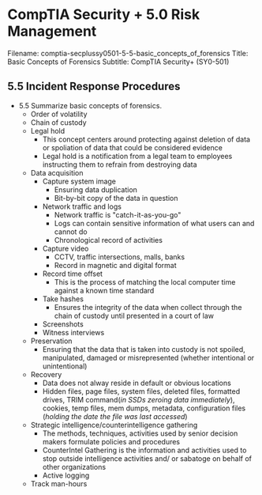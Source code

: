 CompTIA Security + 5.0 Risk Management
===========================================================

Filename: comptia-secplussy0501-5-5-basic_concepts_of_forensics
Title: Basic Concepts of Forensics
Subtitle: CompTIA Security+ \(SY0-501\)

5.5 Incident Response Procedures
-----------------------------------------------------------
* 5.5 Summarize basic concepts of forensics.
	+ Order of volatility
	+ Chain of custody
	+ Legal hold
		- This concept centers around protecting against deletion of data or spoliation of data that could be considered evidence
		- Legal hold is a notification from a legal team to employees instructing them to refrain from destroying data
	+ Data acquisition
		- Capture system image
			* Ensuring data duplication
			* Bit-by-bit copy of the data in question
		- Network traffic and logs
			* Network traffic is "catch-it-as-you-go"
			* Logs can contain sensitive information of what users can and cannot do
			* Chronological record of activities
		- Capture video
			* CCTV, traffic intersections, malls, banks
			* Record in magnetic and digital format
		- Record time offset
			* This is the process of matching the local computer time against a known time standard
		- Take hashes
			* Ensures the integrity of the data when collect through the chain of custody until presented in a court of law
		- Screenshots
		- Witness interviews
	+ Preservation
		- Ensuring that the data that is taken into custody is not spoiled, manipulated, damaged or misrepresented \(whether intentional or unintentional\)
	+ Recovery
		- Data does not alway reside in default or obvious locations
		- Hidden files, page files, system files, deleted files, formatted drives, TRIM command\(*in SSDs zeroing data immediately*\), cookies, temp files, mem dumps, metadata, configuration files \(*holding the date the file was last accessed*\)
	+ Strategic intelligence/counterintelligence gathering
		- The methods, techniques, activities used by senior decision makers formulate policies and procedures
		- CounterIntel Gathering is the information and activities used to stop outside intelligence activities and/ or sabatoge on behalf of other organizations
		- Active logging
	+ Track man-hours